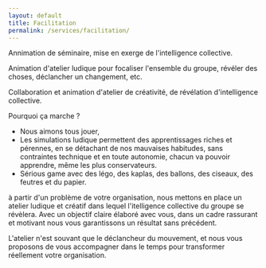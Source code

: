 ```yaml
---
layout: default
title: Facilitation
permalink: /services/facilitation/
---
```


Annimation de séminaire, mise en exerge de l'intelligence collective.

Animation d'atelier ludique pour focaliser l'ensemble du groupe, révéler des choses, déclancher un changement, etc.

Collaboration et animation d'atelier de créativité, de révélation d'intelligence collective.

Pourquoi ça marche ? 

* Nous aimons tous jouer, 
* Les simulations ludique permettent des apprentissages riches et pérennes, en se détachant de nos mauvaises habitudes, sans contraintes technique et en toute autonomie, chacun va pouvoir apprendre, même les plus conservateurs.
* Sérious game avec des légo, des kaplas, des ballons, des ciseaux, des feutres et du papier.

à partir d'un problème de votre organisation, nous mettons en place un atelier ludique et créatif dans lequel l'itelligence collective du groupe se révèlera. Avec un objectif claire élaboré avec vous, dans un cadre rassurant et motivant nous vous garantissons un résultat sans précédent.

L'atelier n'est souvant que le déclancheur du mouvement, et nous vous proposons de vous accompagner dans le temps pour transformer réellement votre organisation.

